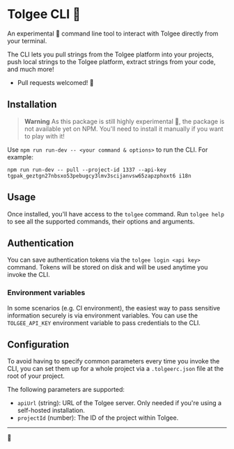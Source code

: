 # Tolgee CLI 🐁

An experimental 🧪 command line tool to interact with Tolgee directly from your terminal.

The CLI lets you pull strings from the Tolgee platform into your projects, push local strings to the Tolgee platform,
extract strings from your code, and much more!

- Pull requests welcomed! 🤩

## Installation
> **Warning**
> As this package is still highly experimental 🧪, the package is not available yet on NPM. You'll need to install
> it manually if you want to play with it!

Use `npm run run-dev -- <your command & options>` to run the CLI. For example:

`npm run run-dev -- pull --project-id 1337 --api-key tgpak_geztgn27nbsxo53pebugcy3lmv3scijanvsw65zapzphoxt6 i18n`

## Usage
Once installed, you'll have access to the `tolgee` command. Run `tolgee help` to see all the supported commands, their
options and arguments.

## Authentication
You can save authentication tokens via the `tolgee login <api key>` command. Tokens will be stored on disk and will be
used anytime you invoke the CLI.

### Environment variables
In some scenarios (e.g. CI environment), the easiest way to pass sensitive information securely is via environment
variables. You can use the `TOLGEE_API_KEY` environment variable to pass credentials to the CLI.

## Configuration
To avoid having to specify common parameters every time you invoke the CLI, you can set them up for a whole project
via a `.tolgeerc.json` file at the root of your project.

The following parameters are supported:
  - `apiUrl` (string): URL of the Tolgee server. Only needed if you're using a self-hosted installation.
  - `projectId` (number): The ID of the project within Tolgee.

----
🧀
